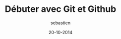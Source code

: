 ---
layout: video
title: "Débuter avec Git et Github"
author: sebastien
date: 20-10-2014
youtube_slug: "V6Zo68uQPqE"
locale: "fr"
labels:
  - workshop
pushed: true
thumbnail: 2014-10-20-workshop-github.jpg
description: "Les curieux que vous êtes avez sûrement entendu parler de Github, un réseau social un peu différent de Facebook où ça parle de code. Github est basé sur git, un utilitaire développé par le créateur de Linux, et qui joue un rôle central dans tout projet de développement : celui de système de gestion des versions. Maîtriser git, c'est adopter une bonne pratique de développement qui changera à jamais votre vision de l'Informatique."
---